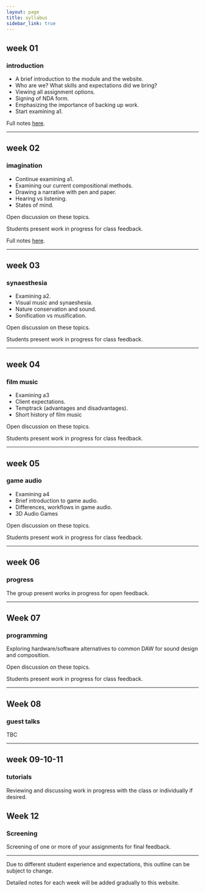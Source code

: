 ```yaml
---
layout: page
title: syllabus
sidebar_link: true
---
```


## week 01
### introduction

* A brief introduction to the module and the website.
* Who are we? What skills and expectations did we bring?
* Viewing all assignment options.   
* Signing of NDA form.
* Emphasizing the importance of backing up work.
* Start examining a1.

Full notes [here](/2018/09/27/w01-introduction.html).

---

## week 02
### imagination

* Continue examining a1.
* Examining our current compositional methods.
* Drawing a narrative with pen and paper.
* Hearing vs listening.
* States of mind.

Open discussion on these topics.

Students present work in progress for class feedback.


Full notes [here](/2018/10/04/w02-imagination.html).

---

## week 03
### synaesthesia

* Examining a2.
* Visual music and synaeshesia.
* Nature conservation and sound.
* Sonification vs musification.

Open discussion on these topics.

Students present work in progress for class feedback.

---

## week 04
### film music

* Examining a3
* Client expectations.
* Temptrack (advantages and disadvantages).
* Short history of film music

Open discussion on these topics.

Students present work in progress for class feedback.

---

## week 05
### game audio


* Examining a4
* Brief introduction to game audio.
* Differences, workflows in game audio.
* 3D Audio Games

Open discussion on these topics.

Students present work in progress for class feedback.

---

## week 06
### progress
The group present works in progress for open feedback.

---

## Week 07
### programming

Exploring hardware/software alternatives to common DAW for sound design and composition.

Open discussion on these topics.

Students present work in progress for class feedback.

---


## Week 08
### guest talks

TBC

---

## week 09-10-11
### tutorials
Reviewing and discussing work in progress with the class or individually if desired.

## Week 12
### Screening

Screening of one or more of your assignments for final feedback.

---

Due to different student experience and expectations, this outline can be subject to change.  

Detailed notes for each week will be added gradually to this website.
